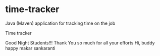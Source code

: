 # time-tracker
Java (Maven) application for tracking time on the job

Time tracker

Good Night Students!!!
Thank You so much for all your efforts
Hi, buddy happy makar sankaranti
